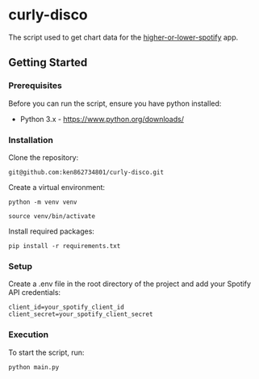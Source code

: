 # curly-disco

The script used to get chart data for the [higher-or-lower-spotify](https://poster-generator-eight.vercel.app/) app. 

## Getting Started

### Prerequisites

Before you can run the script, ensure you have python installed:

-  Python 3.x - https://www.python.org/downloads/

### Installation

Clone the repository:

    git@github.com:ken862734801/curly-disco.git

Create a virtual environment:

    python -m venv venv

    source venv/bin/activate

Install required packages:

    pip install -r requirements.txt

### Setup

Create a .env file in the root directory of the project and add your Spotify API credentials:

    client_id=your_spotify_client_id
    client_secret=your_spotify_client_secret

### Execution

To start the script, run:

    python main.py


